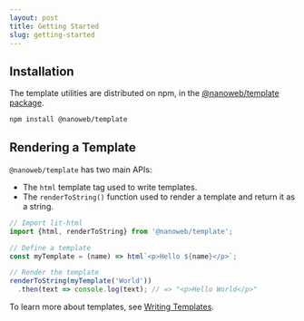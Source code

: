 ```yaml
---
layout: post
title: Getting Started
slug: getting-started
---
```


## Installation

The template utilities are distributed on npm, in the [@nanoweb/template package](https://www.npmjs.com/package/@nanoweb/template).

```bash
npm install @nanoweb/template
```

<!-- ### Online editors -->
<!--  -->
<!-- You can try out lit-html without installing anything using an online editor. Below are links to a simple lit-html starter project in some popular online editors: -->
<!--  -->
<!-- *   [CodeSandbox](https://codesandbox.io/s/wq2wm73o28){:target="_blank"} -->
<!-- *   [JSBin](https://jsbin.com/nahocaq/1/edit?html,output){:target="_blank"} -->
<!-- *   [StackBlitz](https://stackblitz.com/edit/js-pku9ae?file=index.js){:target="_blank"} -->

## Rendering a Template

`@nanoweb/template` has two main APIs:

*   The `html` template tag used to write templates.
*   The `renderToString()` function used to render a template and return it as a string.

```ts
// Import lit-html
import {html, renderToString} from '@nanoweb/template';

// Define a template
const myTemplate = (name) => html`<p>Hello ${name}</p>`;

// Render the template
renderToString(myTemplate('World'))
  .then(text => console.log(text); // => "<p>Hello World</p>"

```

To learn more about templates, see [Writing Templates](./template/writing-templates).
